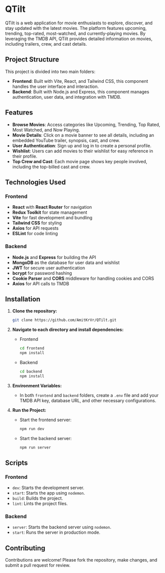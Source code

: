 # QTilt

QTilt is a web application for movie enthusiasts to explore, discover, and stay updated with the latest movies. The platform features upcoming, trending, top-rated, most-watched, and currently-playing movies. By leveraging the TMDB API, QTilt provides detailed information on movies, including trailers, crew, and cast details.

## Project Structure

This project is divided into two main folders:

- **Frontend**: Built with Vite, React, and Tailwind CSS, this component handles the user interface and interaction.
- **Backend**: Built with Node.js and Express, this component manages authentication, user data, and integration with TMDB.

## Features

- **Browse Movies**: Access categories like Upcoming, Trending, Top Rated, Most Watched, and Now Playing.
- **Movie Details**: Click on a movie banner to see all details, including an embedded YouTube trailer, synopsis, cast, and crew.
- **User Authentication**: Sign up and log in to create a personal profile.
- **Wishlist**: Users can add movies to their wishlist for easy reference in their profile.
- **Top Crew and Cast**: Each movie page shows key people involved, including the top-billed cast and crew.

## Technologies Used

### Frontend

- **React** with **React Router** for navigation
- **Redux Toolkit** for state management
- **Vite** for fast development and bundling
- **Tailwind CSS** for styling
- **Axios** for API requests
- **ESLint** for code linting

### Backend

- **Node.js** and **Express** for building the API
- **MongoDB** as the database for user data and wishlist
- **JWT** for secure user authentication
- **bcrypt** for password hashing
- **Cookie Parser** and **CORS** middleware for handling cookies and CORS
- **Axios** for API calls to TMDB

## Installation

1. **Clone the repository:**

   ```bash
   git clone https://github.com/AmitKrVr/QTilt.git
   ```

2. **Navigate to each directory and install dependencies:**

   - Frontend
     ```bash
     cd frontend
     npm install
     ```
   - Backend
     ```bash
     cd backend
     npm install
     ```

3. **Environment Variables:**

   - In both `frontend` and `backend` folders, create a `.env` file and add your TMDB API key, database URL, and other necessary configurations.

4. **Run the Project:**
   - Start the frontend server:
     ```bash
     npm run dev
     ```
   - Start the backend server:
     ```bash
     npm run server
     ```

## Scripts

### Frontend

- `dev`: Starts the development server.
- `start`: Starts the app using `nodemon`.
- `build`: Builds the project.
- `lint`: Lints the project files.

### Backend

- `server`: Starts the backend server using `nodemon`.
- `start`: Runs the server in production mode.

## Contributing

Contributions are welcome! Please fork the repository, make changes, and submit a pull request for review.
